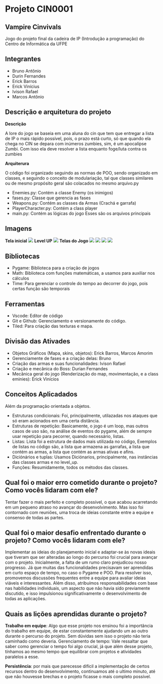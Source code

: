 # Projeto CIN0001
## Vampire Cinvivals
Jogo do projeto final da cadeira de IP (Introdução a programação) do Centro de Informática da UFPE
## Integrantes
- Bruno Antônio
- Durin Fernandes
- Erick Barros
- Erick Vinícius
- Ivison Rafael
- Marcos Antônio

## Descrição e arquitetura do projeto
**Descrição**

A lore do jogo se baseia em uma aluna do cin que tem que entregar a lista de IP o mais rápido possível, pois, o prazo está curto, só que quando ela chega no CIN se depara com inúmeros zumbies, sim, é um apocalípse Zumbi. Com isso ela deve resolver a lista enquanto foge/luta contra os zumbies

**Arquiterura** 

O código foi organizado seguindo as normas de POO, sendo organizado em classes, e seguindo o conceito de modulariação, tal que classes similares ou de mesmo propósito geral são colacados no mesmo arquivo.py

- Enemies.py: Contém a classe Enemy (os inimigos)
- fases.py: Classe que gerencia as fases
- Weapons.py: Contém as classes da Armas (Crachá e garrafa)
- PlayerCharacter.py: Contém a class player
- main.py: Contém as lógicas do jogo
Esses são os arquivos principais

## Imagens
**Tela inicial**
![](./imagens/inicial.jpg)
**Level UP**
![](./imagens/level.jpg)
**Telas do Jogo**
![](./imagens/foto1.jpg)
![](./imagens/foto2.jpg)
![](./imagens/foto3.jpg)
![](./imagens/foto2.jpg)

## Bibliotecas
- Pygame: Biblioteca para a criação de jogos
- Math: Biblioteca com funções matemáticas, a usamos para auxiliar nos cálculos
- Time: Para gerenciar o controle do tempo ao decorrer do jogo, pois certas função são temporais

## Ferramentas
- Vscode: Editor de código
- Git e Github: Gerenciamento e versionamente do código.
- Tiled: Para criação das texturas e mapa.
## Divisão das Ativades
- Objetos Gráficos (Mapa, skins, objetos): Erick Barros, Marcos Amorim
- Gerenciamente de fases e a criação delas: Bruno
- Criação das armas e suas funcionalidades: Ivison Rafael
- Criação e mecânica do Boss: Durian Fernandes
- Mecânica geral do jogo (Renderização do map, movimentação, e a class eminies): Erick Vinícios

## Conceitos Aplicadados
Além da programação orientada a objetos.
- Estruturas condicionais: Foi, principalmente, utilazadas nos ataques que só eram acionados em uma certa distância.
- Estruturas de repetição: Basicamente, o jogo é um loop, mas outros casos de uso são, na análise de eventos do pygame, além de sempre usar repetição para pecorrer, quando necessário, listas.
- Listas: Lista foi a estrutura de dados mais utilizada no código, Exemplos de listas no código são, a lista que armazena as garrafas, a lista que contém as armas, a lista que contém as armas ativas e afins.
- Diciónários e tuplas: Usamos Diciónarios, principalmente, nas instâncias das classes armas e no level_up.
- Funções: Resumidamente, todos os métodos das classes.

## Qual foi o maior erro cometido durante o projeto? Como vocês lidaram com ele?
Tentar fazer o mais perfeito e completo possível, o que acabou acarretando em um pequeno atraso no avançar do desenvolvimento. Mas isso foi contornado com reuniões, uma troca de ideias constante entre a equipe e consenso de todas as partes.
## Qual foi o maior desafio enfrentado durante o projeto? Como vocês lidaram com ele?
Implementar as ideias do planejamento inicial e adaptar-se às novas ideais que tiveram que ser alteradas ao longo do percurso foi crucial para avançar com o projeto. Inicialmente, a falta de um rumo claro prejudicou nosso progresso. Já que muitas das funcionalidades precisavam ser aprendidas em curto espaço de tempo, no caso o Pygame e POO. Para resolver isso, promovemos discussões frequentes entre a equipe para avaliar ideias viáveis e interessantes. Além disso, atribuímos responsabilidades com base nas habilidades individuais, um aspecto que não havia sido previamente discutido, e isso impulsionou significativamente o desenvolvimento de todas as aplicações. 
## Quais as lições aprendidas durante o projeto?
**Trabalho em equipe**: Algo que esse projeto nos ensinou  foi a importância do trabalho em equipe, de estar constantemente ajudando um ao outro durante o percurso do projeto. Sem dúvidas sem isso o projeto não teria caminhado como deveria. Gerenciamento de tempo: Vale ressaltar que saber como gerenciar o tempo foi algo crucial, já que além desse projeto, tínhamos ao mesmo tempo que equilibrar com projetos e atividades paralelos a esse. 

**Persistência**: por mais que parecesse difícil a implementação de certos recursos dentro do desenvolvimento, continuamos até o ultimo minuto, até que não houvesse brechas e o projeto ficasse o mais completo possível.
